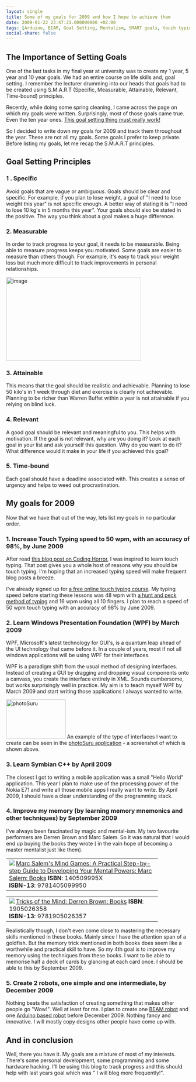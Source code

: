 ```yaml
---
layout: single
title: Some of my goals for 2009 and how I hope to achieve them
date: 2009-01-22 23:47:21.000000000 +02:00
tags: [Arduino, BEAM, Goal Setting, Mentalism, SMART goals, touch typing]
social-share: false
---
```


## The Importance of Setting Goals
One of the last tasks in my final year at university was to create my 1 year, 5 year and 10 year goals. We had an entire course on life skills and, goal setting. I remember the lecturer drumming into our heads that goals had to be created using S.M.A.R.T (Specific, Measurable, Attainable, Relevant, Time-bound) principles. 

Recently, while doing some spring cleaning, I came across the page on which my goals were written. Surprisingly, most of those goals came true. Even the ten year ones. <a href="http://www.lifemastering.com/en/harvard_school.html">This goal setting thing must really work!</a>

So I decided to write down my goals for 2009 and track them throughout the year. These are not all my goals. Some goals I prefer to keep private.
Before listing my goals, let me recap the S.M.A.R.T principles.


## Goal Setting Principles

### 1 . Specific
Avoid goals that are vague or ambiguous. Goals should be clear and specific. For example, if you plan to lose weight, a goal of "I need to lose weight this year" is not specific enough. A better way of stating it is "I need to lose 10 kg's in 5 months this year". 
Your goals should also be stated in the positive. The way you think about a goal makes a huge difference.

### 2. Measurable
In order to track progress to your goal, it needs to be measurable. Being able to measure progress keeps you motivated. Some goals are easier to measure than others though. For example, it's easy to track your weight loss but much more difficult to track improvements in personal relationships.

<a href="http://asifhamza.com/wp-content/uploads/2009/01/image.png"><img style="border-width:0;" height="229" alt="image" src="{{ site.baseurl }}/assets/image-thumb.png" width="370" border="0" /></a> 

### 3. Attainable
This means that the goal should be realistic and achievable. Planning to lose 50 kilo's in 1 week through diet and exercise is clearly not achievable. Planning to be richer than Warren Buffet within a year is not attainable if you relying on blind luck.


### 4. Relevant
A good goal should be relevant and meaningful to you. This helps with motivation. If the goal is not relevant, why are you doing it? Look at each goal in your list and ask yourself this question. Why do you want to do it? What difference would it make in your life if you achieved this goal?

### 5. Time-bound
Each goal should have a deadline associated with. This creates a sense of urgency and helps to weed out procrastination. 


## My goals for 2009
Now that we have that out of the way, lets list my goals in no particular order.

### 1. Increase Touch Typing speed to 50 wpm, with an accuracy of 98%, by June 2009
After read <a href="http://www.codinghorror.com/blog/archives/001188.html">this blog post on Coding Horror</a>, I was inspired to learn touch typing. That post gives you a whole host of reasons why you should be touch typing. I'm hoping that an increased typing speed will make frequent blog posts a breeze. 

I've already signed up for <a href="http://www.typingweb.com">a free online touch typing course</a>. My typing speed before starting these lessons was 48 wpm with <a href="http://en.wikipedia.org/wiki/Hunt_and_peck#Hunt_and_peck">a hunt and peck method of typing</a> and 16 wpm using all 10 fingers. I plan to reach a speed of 50 wpm touch typing with an accuracy of 98% by June 2009. 


### 2. Learn Windows Presentation Foundation (WPF) by March 2009
WPF, Microsoft's latest technology for GUI's, is a quantum leap ahead of the UI technology that came before it. In a couple of years, most if not all windows applications will be using WPF for their interfaces. 

WPF is a paradigm shift from the usual method of designing interfaces. Instead of creating a GUI by dragging and dropping visual components onto a canvass, you create the interface entirely in XML. Sounds cumbersome, but works surprisingly well in practice. My aim is to teach myself WPF by March 2009 and start writing those applications I always wanted to write. 

<a href="http://www.photosuru.com/"><img style="border-width:0;" height="107" alt="photoSuru" src="{{ site.baseurl }}/assets/clip-image001.gif" width="163" border="0" /></a>
An example of the type of interfaces I want to create can be seen in the <a href="http://www.photosuru.com/">photoSuru application</a> - a screenshot of which is shown above.

### 3. Learn Symbian C++ by April 2009
The closest I got to writing a mobile application was a small "Hello World" application. This year I plan to make use of the processing power of the Nokia E71 and write all those mobile apps I really want to write. By April 2009, I should have a clear understanding of the programming stack. 

### 4. Improve my memory (by learning memory mnemonics and other techniques) by September 2009
I've always been fascinated by magic and mental-ism. My two favourite performers are Derren Brown and Marc Salem. So it was natural that I would end up buying the books they wrote ( in the vain hope of becoming a master mentalist just like them).
<div class="wlWriterSmartContent" id="scid:7dc1bd33-94bd-46fd-a20b-0131235bcd47:d192c0b2-a8ec-4027-a862-57d22aef7d16" style="display:inline;float:none;margin:0;padding:0;">
<table cellspacing="0" cellpadding="2" width="400" border="0">
<tbody>
<tr>
<td valign="top" width="400">
<a title="Books" href="http://www.amazon.com/exec/obidos/ASIN/140509995X/assbl05-20"><img src="{{ site.baseurl }}/assets/140509995X.01.MZZZZZZZ.jpg" border="0" align="left" style="float:left;" />Marc Salem's Mind Games: A Practical Step-by-step Guide to Developing Your Mental Powers: Marc Salem: Books</a>
<b>ISBN</b>: 140509995X<br /><b>ISBN-13</b>: 9781405099950
</td>
</tr>
</tbody>
</table>
</div>

<div class="wlWriterSmartContent" id="scid:7dc1bd33-94bd-46fd-a20b-0131235bcd47:65429f56-00a8-4a1b-b9e4-dee9fd3831d1" style="display:inline;margin:0;padding:0;">
<table cellspacing="0" cellpadding="2" width="400" border="0">
<tbody>
<tr>
<td valign="top" width="400">
<a title="Books" href="http://www.amazon.com/exec/obidos/ASIN/1905026358/assbl05-20"><img src="{{ site.baseurl }}/assets/1905026358.01.MZZZZZZZ.jpg" border="0" align="left" style="float:left;" />Tricks of the Mind: Derren Brown: Books</a>
<b>ISBN</b>: 1905026358<br /><b>ISBN-13</b>: 9781905026357
</td>
</tr>
</tbody>
</table>
</div>

Realistically though, I don't even come close to mastering the necessary skills mentioned in these books. Mainly since I have the attention span of a goldfish. But the memory trick mentioned in both books does seem like a worthwhile and practical skill to have. So my 4th goal is to improve my memory using the techniques from these books. I want to be able to memorise half a deck of cards by glancing at each card once. I should be able to this by September 2009.

### 5. Create 2 robots, one simple and one intermediate, by December 2009

Nothing beats the satisfaction of creating something that makes other people go "Wow!". Well at least for me.
I plan to create one <a href="http://www.solarbotics.net/">BEAM robot</a> and one <a href="http://www.arduino.cc/">Arduino based robot</a> before December 2009. Nothing fancy and innovative. I will mostly copy designs other people have come up with.

## And in conclusion
Well, there you have it. My goals are a mixture of most of my interests. There's some personal development, some programming and some hardware hacking. I'll be using this blog to track progress and this should help with last years goal which was " I will blog more frequently!".
